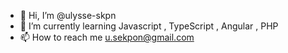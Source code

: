 - 👋 Hi, I’m @ulysse-skpn
- 🌱 I’m currently learning Javascript , TypeScript , Angular , PHP
- 📫 How to reach me u.sekpon@gmail.com

<!---
ulysse-skpn/ulysse-skpn is a ✨ special ✨ repository because its `README.md` (this file) appears on your GitHub profile.
You can click the Preview link to take a look at your changes.
--->
